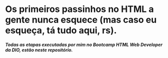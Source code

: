 # Os primeiros passinhos no HTML a gente nunca esquece (mas caso eu esqueça, tá tudo aqui, rs).

##### Todas as etapas executadas por mim no Bootcamp HTML Web Developer da DIO, estão neste repositório.
